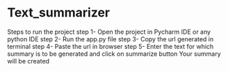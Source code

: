 # Text_summarizer

Steps to run the project
step 1- Open the project in Pycharm IDE or any python IDE
step 2- Run the app.py file
step 3- Copy the url generated in terminal
step 4- Paste the url in browser
step 5- Enter the text for which summary is to be generated and click on summarize button
Your summary will be created

